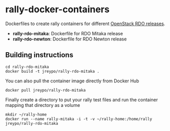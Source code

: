 # rally-docker-containers

Dockerfiles to create rally containers for different [OpenStack RDO releases](https://www.rdoproject.org).
- **rally-rdo-mitaka**: Dockerfile for RDO Mitaka release
- **rally-rdo-newton**: Dockerfile for RDO Newton release

## Building instructions

```
cd rally-rdo-mitaka
docker build -t jreypo/rally-rdo-mitaka .
```

You can also pull the container image directly from Docker Hub
```
docker pull jreypo/rally-rdo-mitaka
```
Finally create a directory to put your rally test files and run the container mapping that directory as a volume
```
mkdir ~/rally-home
docker run --name rally-mitaka -i -t -v ~/rally-home:/home/rally jreypo/rally-rdo-mitaka
```

